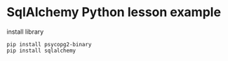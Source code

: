 # SqlAlchemy Python lesson example 

install library 

```
pip install psycopg2-binary
pip install sqlalchemy
```
